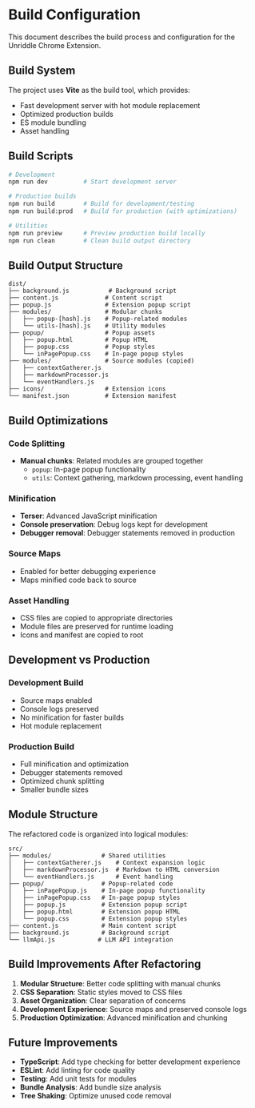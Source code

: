 # Build Configuration

This document describes the build process and configuration for the Unriddle Chrome Extension.

## Build System

The project uses **Vite** as the build tool, which provides:
- Fast development server with hot module replacement
- Optimized production builds
- ES module bundling
- Asset handling

## Build Scripts

```bash
# Development
npm run dev          # Start development server

# Production builds
npm run build        # Build for development/testing
npm run build:prod   # Build for production (with optimizations)

# Utilities
npm run preview      # Preview production build locally
npm run clean        # Clean build output directory
```

## Build Output Structure

```
dist/
├── background.js           # Background script
├── content.js             # Content script
├── popup.js               # Extension popup script
├── modules/               # Modular chunks
│   ├── popup-[hash].js    # Popup-related modules
│   └── utils-[hash].js    # Utility modules
├── popup/                 # Popup assets
│   ├── popup.html         # Popup HTML
│   ├── popup.css          # Popup styles
│   └── inPagePopup.css    # In-page popup styles
├── modules/               # Source modules (copied)
│   ├── contextGatherer.js
│   ├── markdownProcessor.js
│   └── eventHandlers.js
├── icons/                 # Extension icons
└── manifest.json          # Extension manifest
```

## Build Optimizations

### Code Splitting
- **Manual chunks**: Related modules are grouped together
  - `popup`: In-page popup functionality
  - `utils`: Context gathering, markdown processing, event handling

### Minification
- **Terser**: Advanced JavaScript minification
- **Console preservation**: Debug logs kept for development
- **Debugger removal**: Debugger statements removed in production

### Source Maps
- Enabled for better debugging experience
- Maps minified code back to source

### Asset Handling
- CSS files are copied to appropriate directories
- Module files are preserved for runtime loading
- Icons and manifest are copied to root

## Development vs Production

### Development Build
- Source maps enabled
- Console logs preserved
- No minification for faster builds
- Hot module replacement

### Production Build
- Full minification and optimization
- Debugger statements removed
- Optimized chunk splitting
- Smaller bundle sizes

## Module Structure

The refactored code is organized into logical modules:

```
src/
├── modules/              # Shared utilities
│   ├── contextGatherer.js    # Context expansion logic
│   ├── markdownProcessor.js  # Markdown to HTML conversion
│   └── eventHandlers.js      # Event handling
├── popup/                # Popup-related code
│   ├── inPagePopup.js    # In-page popup functionality
│   ├── inPagePopup.css   # In-page popup styles
│   ├── popup.js          # Extension popup script
│   ├── popup.html        # Extension popup HTML
│   └── popup.css         # Extension popup styles
├── content.js            # Main content script
├── background.js         # Background script
└── llmApi.js            # LLM API integration
```

## Build Improvements After Refactoring

1. **Modular Structure**: Better code splitting with manual chunks
2. **CSS Separation**: Static styles moved to CSS files
3. **Asset Organization**: Clear separation of concerns
4. **Development Experience**: Source maps and preserved console logs
5. **Production Optimization**: Advanced minification and chunking

## Future Improvements

- **TypeScript**: Add type checking for better development experience
- **ESLint**: Add linting for code quality
- **Testing**: Add unit tests for modules
- **Bundle Analysis**: Add bundle size analysis
- **Tree Shaking**: Optimize unused code removal 